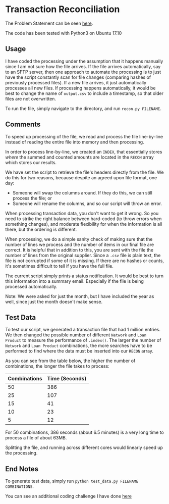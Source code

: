 # Transaction Reconciliation

The Problem Statement can be seen [here](JumoWorldAssessment.pdf).

The code has been tested with Python3 on Ubuntu 17.10

## Usage 

I have coded the processing under the assumption that it happens manually since I am not sure how the file arrives. If the file arrives automatically, say to an SFTP server, then one approach to automate the processing is to just have the script constantly scan for file changes (comparing hashes of previously processed files). If a new file arrives, it just automatically processes all new files. If processing happens automatically, it would be best to change the name of `output.csv` to include a timestamp, so that older files are not overwritten.

To run the file, simply navigate to the directory, and run `recon.py FILENAME`. 

## Comments

To speed up processing of the file, we read and process the file line-by-line instead of reading the entire file into memory and then processing. 

In order to process line-by-line, we created an `INDEX`, that essentially stores *where* the summed and counted amounts are located in the `RECON` array which stores our results.
 
We have set the script to retrieve the file's headers directly from the file. We do this for two reasons, because despite an agreed upon file format, one day:

* Someone will swap the columns around. If they do this, we can still process the file; or
* Someone will rename the columns, and so our script will throw an error.

When processing transaction data, you don't want to get it wrong. So you need to strike the right balance between hard-coded (to throw errors when something changes), and moderate flexibility for when the information is all there, but the ordering is different.

When processing, we do a simple sanity check of making sure that the number of lines we process and the number of items in our final file are correct. It is helpful that in addition to this, you are sent with the file the number of lines from the original supplier. Since a `.csv` file is plain text, the file is not corrupted if some of it is missing. If there are no hashes or counts, it's sometimes difficult to tell if you have the full file.

The current script simply prints a status notification. It would be best to turn this information into a summary email. Especially if the file is being processed automatically.

Note: We were asked for just the month, but I have included the year as well, since just the month doesn't make sense.


## Test Data

To test our script, we generated a transaction file that had 1 million entries. We then changed the possible number of different `Network` and `Loan Product` to measure the performance of `.index()`. The larger the number of `Network` and `Loan Product` combinations, the more searches have to be performed to find where the data must be inserted into our `RECON` array.
 
 As you can see from the table below, the higher the number of combinations, the longer the file takes to process:

| Combinations  | Time (Seconds) |
|---------------|----------------|
| 50            | 386            |
| 25            | 107            |
| 15            | 41             |
| 10            | 23             |
| 5             | 12             |

For 50 combinations, 386 seconds (about 6.5 minutes) is a very long time to process a file of about 63MB. 

Splitting the file, and running across different cores would linearly speed up the processing. 


## End Notes

To generate test data, simply run `python test_data.py FILENAME COMBINATIONS`.

You can see an additional coding challenge I have done [here](https://goo.gl/xYgBkf)
